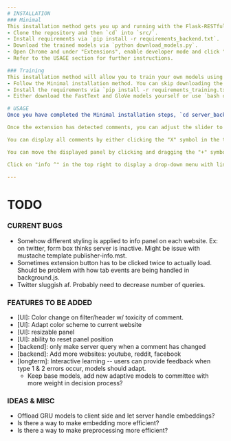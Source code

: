 ```yaml
---
# INSTALLATION
### Minimal
This installation method gets you up and running with the Flask-RESTful server backend and the Chrome extension. If you want to train your own models, follow the Training installation method.
- Clone the repository and then `cd` into `src/`.
- Install requirements via `pip install -r requirements_backend.txt`.
- Download the trained models via `python download_models.py`.
- Open Chrome and under "Extensions", enable developer mode and click "Load unpacked". Navigate to `src/` and load the folder `chrome_extension`. You shoulde see "Hush 1.0" now present as an unpacked extension. You can now exit developer mode if you wish.
- Refer to the USAGE section for further instructions.

### Training
This installation method will allow you to train your own models using the scripts present in `src/model_training/`. 
- Follow the Minimal installation method. You can skip downloading the trained models and installing the extension in Chrome if you wish.
- Install the requirements via `pip install -r requirements_training.txt`.
- Either download the FastText and GloVe models yourself or use `bash download_embedding_models.sh`. 

# USAGE
Once you have completed the Minimal installation steps, `cd server_backend/` and run `python flask_rest_server.py`. Once you see the message "Happy filtering!", navigate in Chrome to a supported web page (currently: Twitter, Telegraph, 4chan, Nextdoor) and click the toxicity icon to the right of the URL bar. If the webpage is supported, hovering over the icon for a few seconds will display the text "Has access to this site". 

Once the extension has detected comments, you can adjust the slider to your preference. If a toxic comment is detected, a blurred overlay will hid the comment. Click the comment to display it and click again to hide the comment.

You can display all comments by either clicking the "X" symbol in the top right of the panel or by clicking the toxicity icon. Click the toxicity icon again to reactivate the filter.

You can move the displayed panel by clicking and dragging the "+" symbol in the top right.

Click on "info ^" in the top right to display a drop-down menu with links to supported websites as well as a query form. Type in a comment into the form box and click the "Predict Toxicity" button to receive a toxicity rating for your input. Click the "info" button in the top right again to hide the menu.

---
```

# TODO
### CURRENT BUGS
- Somehow different styling is applied to info panel on each website. Ex: on twitter, form box thinks server is inactive. Might be issue with mustache template publisher-info.mst.
- Sometimes extension button has to be clicked twice to actually load. Should be problem with how tab events are being handled in background.js.
- Twitter sluggish af. Probably need to decrease number of queries.

### FEATURES TO BE ADDED
- [UI]: Color change on filter/header w/ toxicity of comment.
- [UI]: Adapt color scheme to current website
- [UI]: resizable panel
- [UI]: ability to reset panel position
- [backend]: only make server query when a comment has changed
- [backend]: Add more websites: youtube, reddit, facebook
- [longterm]: Interactive learning -- users can provide feedback when type 1 & 2 errors occur, models should adapt.
  - Keep base models, add new adaptive models to committee with more weight in decision process?

### IDEAS & MISC
- Offload GRU models to client side and let server handle embeddings?
- Is there a way to make embedding more efficient? 
- Is there a way to make preprocessing more efficient?


